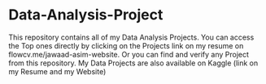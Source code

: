 # Data-Analysis-Project
This repository contains all of my Data Analysis Projects. You can access the Top ones directly by clicking on the Projects link on my resume on flowcv.me/jawaad-asim-website. Or you can find and verify any Project from this repository. My Data Projects are also available on Kaggle (link on my Resume and my Website)
